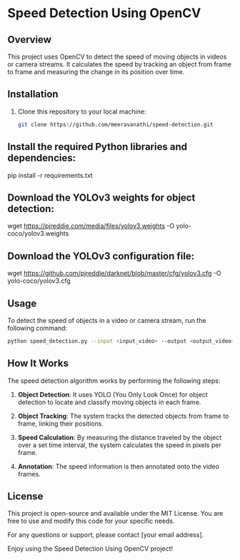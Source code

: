 
# Speed Detection Using OpenCV

## Overview

This project uses OpenCV to detect the speed of moving objects in videos or camera streams. It calculates the speed by tracking an object from frame to frame and measuring the change in its position over time.

## Installation

1. Clone this repository to your local machine:

   ```bash
   git clone https://github.com/meeravanathi/speed-detection.git
## Install the required Python libraries and dependencies:
pip install -r requirements.txt

## Download the YOLOv3 weights for object detection:
wget https://pjreddie.com/media/files/yolov3.weights -O yolo-coco/yolov3.weights

## Download the YOLOv3 configuration file:
wget https://github.com/pjreddie/darknet/blob/master/cfg/yolov3.cfg -O yolo-coco/yolov3.cfg


## Usage

To detect the speed of objects in a video or camera stream, run the following command:

```bash
python speed_detection.py --input <input_video> --output <output_video>
```
## How It Works

The speed detection algorithm works by performing the following steps:

1. **Object Detection**: It uses YOLO (You Only Look Once) for object detection to locate and classify moving objects in each frame.

2. **Object Tracking**: The system tracks the detected objects from frame to frame, linking their positions.

3. **Speed Calculation**: By measuring the distance traveled by the object over a set time interval, the system calculates the speed in pixels per frame.

4. **Annotation**: The speed information is then annotated onto the video frames.

## License

This project is open-source and available under the MIT License. You are free to use and modify this code for your specific needs.

For any questions or support, please contact [your email address].

Enjoy using the Speed Detection Using OpenCV project!

